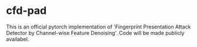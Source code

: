 # cfd-pad
This is an official pytorch implementation of 'Fingerprint Presentation Attack Detector by Channel-wise Feature Denoising'.
Code will be made publicly availabel.
